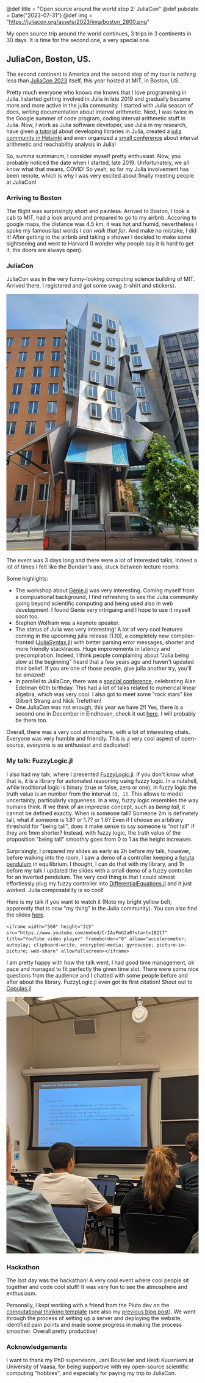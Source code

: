 @def title = "Open source around the world stop 2: JuliaCon"
@def pubdate = Date("2023-07-31")
@def img = "https://juliacon.org/assets/2023/img/boston_2800.png"

My open source trip around the world continues, 3 trips in 3 continents in 30 days.
It is time for the second one, a very special one.

## JuliaCon, Boston, US.

The second continent is America and the second stop of my tour is nothing less than [JuliaCon 2023](https://juliacon.org) itself, this year hosted at MIT, in Boston, US.

Pretty much everyone who knows me knows that I love programming in Julia.
I started getting involved in Julia in late 2019 and gradually became more and more active in the julia community.
I started with Julia season of docs, writing documentation about interval arithmetic.
Next, I was twice in the Google summer of code program, coding interval arithmetic stuff in Julia.
Now, I work as Julia software developer, use Julia in my research, have given [a tutorial](https://www.youtube.com/watch?v=oHsLmaHSHd8) about developing libraries in Julia, created a [julia community in Helsinki](https://julia-users-helsinki.github.io/) and even organized a [small conference](https://juliareach.github.io/juliareach-days-3/) about interval arithmetic and reachabiltiy analysis in Julia!

So, summa summarum, I consider myself pretty enthusiast. Now, you probably noticed the date when I started, late 2019.
Unfortunately, we all know what that means, COVID! So yeah, so far my Julia involvement has been remote, which is why I was very excited about finally meeting people at JuliaCon!

### Arriving to Boston

The flight was surprisingly short and painless. Arrived to Boston, I took a cab to MIT, had a look around and prepared to go to my airbnb.
Accoring to google maps, the distance was 4.5 km, it was hot and humid, nevertheless I spoke my famous last words *I can walk that far*. And make no mistake, I did it!
After getting to the airbnb and taking a shower I decided to make some sightseeing and went to Harvard (I wonder why people say it is hard to get it, the doors are always open).


### JuliaCon

JuliaCon was in the very funny-looking computing science building of MIT. Arrived there, I registered and got some swag (t-shirt and stickers).


![](/posts/2023/07/mit_building.jpeg)

The event was 3 days long and there were a lot of interested talks, indeed a lot of times I felt like the Buridan's ass, stuck between lecture rooms.

Some highlights:

- The workshop about [Genie.jl](https://genieframework.com/) was very interesting. Coming myself from a compuational background, I find refreshing to see the Julia community going beyond scientific computing and being used also in web development. I found Genie very intriguing and I hope to use it myself soon too.
- Stephen Wolfram was a keynote speaker.
- The status of Julia was very interesting! A lot of very cool features coming in the upcoming julia release (1.10), a completely new compiler-fronted ([JuliaSyntax.jl](https://github.com/JuliaLang/JuliaSyntax.jl)) with better parsing error messages, shorter and more friendly stacktraces. Huge improvements in latency and precompilation. Indeed, I think people complaining about "Julia being slow at the beginning" heard that a few years ago and haven't updated their belief. If you are one of those people, give julia another try, you'll be amazed!
- In parallel to JuliaCon, there was a [special conference](https://math.mit.edu/events/ase60celebration/), celebrating Alan Edelman 60th birthday. This had a lot of talks related to numerical linear algebra, which was very cool. I also got to meet some "rock stars" like Gilbert Strang and Nick Trefethen!
- One JuliaCon was not enough, this year we have 2!! Yes, there is a second one in December in Eindhoven, check it out [here](https://juliacon.org/local/eindhoven2023/). I will probably be there too.

Overall, there was a very cool atmosphere, with a lot of interesting chats. Everyone was very humble and friendly.
This is a very cool aspect of open-source, everyone is so enthusiast and dedicated!

### My talk: FuzzyLogic.jl

I also had my talk, where I presented [FuzzyLogic.jl](https://github.com/lucaferranti/FuzzyLogic.jl).
If you don't know what that is, it is a library for automated reasoning using fuzzy logic.
In a nutshell, while traditional logic is binary (true or false, zero or one), in fuzzy logic the truth value is an number from the interval ``[0, 1]``.
This allows to model uncertainty, particularly vagueness. In a way, fuzzy logic resembles the way humans think.
If we think of an imprecise concept, such as *being tall*, it cannot be defined exactly. When is someone tall? Someone 2m is definetely tall, what if someone is 1.8? or 1.7? or 1.6?
Even if I choose an arbitrary threshold for "being tall", does it make sense to say someone is "not tall" if they are 1mm shorter?
Instead, with fuzzy logic, the truth value of the proposition "being tall" smoothly goes from 0 to 1 as the height increases.

Surprisingly, I prepared my slides as early as 2h before my talk, however, before walking into the room, I saw a demo of a controller keeping a [furuta pendulum](https://en.wikipedia.org/wiki/Furuta_pendulum) in equilibrium.
I thought, I can do that with my library, and 1h before my talk I updated the slides with a small demo of a fuzzy controller for an inverted pendulum.
The very cool thing is that I could almost effortlessly plug my fuzzy controller into [DifferentialEquations.jl](https://github.com/SciML/DifferentialEquations.jl) and it just worked. Julia composability is so cool!

Here is my talk if you want to watch it (Note my bright yellow belt, apparently that is now "my thing" in the Julia community). You can also find the slides [here](https://github.com/lucaferranti/talks/juliacon2023).


~~~
<iframe width="560" height="315" src="https://www.youtube.com/embed/CrIAsPmG2a0?start=18217" title="YouTube video player" frameborder="0" allow="accelerometer; autoplay; clipboard-write; encrypted-media; gyroscope; picture-in-picture; web-share" allowfullscreen></iframe>
~~~

I am pretty happy with how the talk went, I had good time management, ok pace and managed to fit perfectly the given time slot.
There were some nice questions from the audience and I chatted with some people before and after about the library. FuzzyLogic.jl even got its first citation! Shout out to [Copulas.jl](https://github.com/lrnv/Copulas.jl).

![](/posts/2023/07/fuzzy_logic_citation.jpeg)


### Hackathon

The last day was the hackathon! A very cool event where cool people sit together and code cool stuff!
It was very fun to see the atmosphere and enthusiasm.

Personally, I kept working with a friend from the Pluto dev on the [computational thinking template](https://github.com/juliapluto/computational-thinking-template) (see also my [previous blog post](/posts/2023/07/graz)).
We went through the process of setting up a server and deploying the website, identified pain points and made some progress in making the process smoother. Overall pretty productive!

### Acknowledgements

I want to thank my PhD supervisors, Jani Boutellier and Heidi Kuusniemi at University of Vaasa, for being supportive with my open-source scientific computing "hobbies", and especially for paying my trip to JuliaCon.
